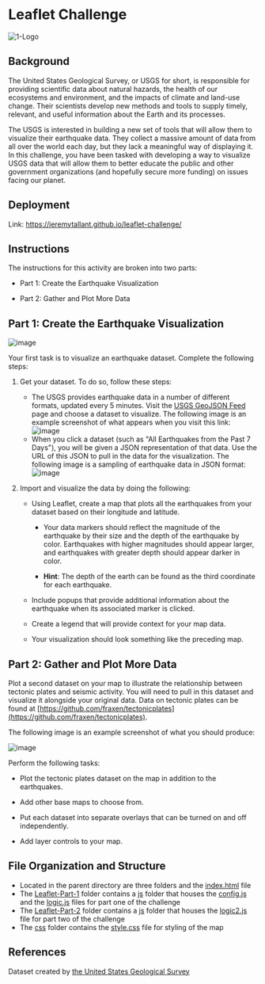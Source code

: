 # Leaflet Challenge

![1-Logo](https://user-images.githubusercontent.com/112406455/213352302-7e8b28e7-f59b-44a2-b791-8ba2b545095a.png)

## Background
The United States Geological Survey, or USGS for short, is responsible for providing scientific data about natural hazards, the health of our ecosystems and environment, and the impacts of climate and land-use change. Their scientists develop new methods and tools to supply timely, relevant, and useful information about the Earth and its processes.

The USGS is interested in building a new set of tools that will allow them to visualize their earthquake data. They collect a massive amount of data from all over the world each day, but they lack a meaningful way of displaying it. In this challenge, you have been tasked with developing a way to visualize USGS data that will allow them to better educate the public and other government organizations (and hopefully secure more funding) on issues facing our planet.

## Deployment
Link: https://jeremytallant.github.io/leaflet-challenge/

## Instructions
The instructions for this activity are broken into two parts:

* Part 1: Create the Earthquake Visualization

* Part 2: Gather and Plot More Data

## Part 1: Create the Earthquake Visualization

![image](https://user-images.githubusercontent.com/112406455/211964430-f40e7e53-51e9-4739-91d0-890cc084ac98.png)

Your first task is to visualize an earthquake dataset. Complete the following steps:

1. Get your dataset. To do so, follow these steps:

    * The USGS provides earthquake data in a number of different formats, updated every 5 minutes. Visit the [USGS GeoJSON Feed](https://earthquake.usgs.gov/earthquakes/feed/v1.0/geojson.php) page and choose a dataset to visualize. The following image is an example screenshot of what appears when you visit this link:
    ![image](https://user-images.githubusercontent.com/112406455/211963549-941d9a21-c3e8-49fa-8bf9-2920606e6633.png)
    * When you click a dataset (such as "All Earthquakes from the Past 7 Days"), you will be given a JSON representation of that data. Use the URL of this JSON to pull in the data for the visualization. The following image is a sampling of earthquake data in JSON format:
    ![image](https://user-images.githubusercontent.com/112406455/211963665-fd72e5c6-01f0-4636-bbd6-2934a6b3a6b8.png)
  
2. Import and visualize the data by doing the following:

    * Using Leaflet, create a map that plots all the earthquakes from your dataset based on their longitude and latitude.

        * Your data markers should reflect the magnitude of the earthquake by their size and the depth of the earthquake by color. Earthquakes with higher magnitudes should appear larger, and earthquakes with greater depth should appear darker in color.

        * **Hint**: The depth of the earth can be found as the third coordinate for each earthquake.
        
    * Include popups that provide additional information about the earthquake when its associated marker is clicked.

    * Create a legend that will provide context for your map data.

    * Your visualization should look something like the preceding map.

## Part 2: Gather and Plot More Data
Plot a second dataset on your map to illustrate the relationship between tectonic plates and seismic activity. You will need to pull in this dataset and visualize it alongside your original data. Data on tectonic plates can be found at [https://github.com/fraxen/tectonicplates](https://github.com/fraxen/tectonicplates).

The following image is an example screenshot of what you should produce:

![image](https://user-images.githubusercontent.com/112406455/211966598-580fa95d-a45a-4f66-ae53-78bd38957ad1.png)

Perform the following tasks:

  * Plot the tectonic plates dataset on the map in addition to the earthquakes.

  * Add other base maps to choose from.

  * Put each dataset into separate overlays that can be turned on and off independently.

  * Add layer controls to your map.
  
## File Organization and Structure
* Located in the parent directory are three folders and the [index.html](https://github.com/tallantj95/leaflet-challenge/blob/main/index.html) file
* The [Leaflet-Part-1](https://github.com/tallantj95/leaflet-challenge/tree/main/Leaflet-Part-1) folder contains a [js](https://github.com/tallantj95/leaflet-challenge/tree/main/Leaflet-Part-1/js) folder that houses the [config.js](https://github.com/tallantj95/leaflet-challenge/blob/main/Leaflet-Part-1/js/config.js) and the [logic.js](https://github.com/tallantj95/leaflet-challenge/blob/main/Leaflet-Part-1/js/logic.js) files for part one of the challenge
* The [Leaflet-Part-2](https://github.com/tallantj95/leaflet-challenge/tree/main/Leaflet-Part-2) folder contains a [js](https://github.com/tallantj95/leaflet-challenge/tree/main/Leaflet-Part-2/js) folder that houses the [logic2.js](https://github.com/tallantj95/leaflet-challenge/blob/main/Leaflet-Part-2/js/logic2.js) file for part two of the challenge
* The [css](https://github.com/tallantj95/leaflet-challenge/tree/main/css) folder contains the [style.css](https://github.com/tallantj95/leaflet-challenge/blob/main/css/style.css) file for styling of the map

## References
Dataset created by [the United States Geological Survey]()
